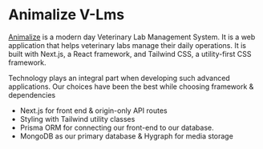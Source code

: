 # Animalize V-Lms

[Animalize](https://nextjs.org/) is a modern day Veterinary Lab Management System. It is a web application that helps veterinary labs manage their daily operations. It is built with Next.js, a React framework, and Tailwind CSS, a utility-first CSS framework.

Technology plays an integral part when developing such advanced applications. Our choices have been the best while choosing framework & dependencies

- Next.js for front end & origin-only API routes
- Styling with Tailwind utility classes
- Prisma ORM for connecting our front-end to our database.
- MongoDB as our primary database & Hygraph for media storage
